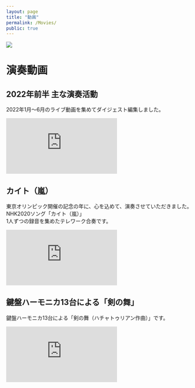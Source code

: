 ```yaml
---
layout: page
title: "動画"
permalink: /Movies/
public: true
---
```


<img src="{{ site.baseurl }}/assets/kenhamo.png" class="profile">

# 演奏動画

##  2022年前半 主な演奏活動
2022年1月～6月のライブ動画を集めてダイジェスト編集しました。  
<div class="frame-wrapper__video">
  <iframe src="https://www.youtube.com/embed/vZkYBfg7ivk" frameborder="0" allowfullscreen></iframe>
</div> 
 
## カイト（嵐）
東京オリンピック開催の記念の年に、心を込めて、演奏させていただきました。  
NHK2020ソング「カイト（嵐）」  
1人ずつの録音を集めたテレワーク合奏です。    
<div class="frame-wrapper__video">
  <iframe src="https://www.youtube.com/embed/XCASB76ML1w" frameborder="0" allowfullscreen></iframe>
</div>

##  鍵盤ハーモニカ13台による「剣の舞」
鍵盤ハーモニカ13台による「剣の舞（ハチャトゥリアン作曲）」です。  
<div class="frame-wrapper__video">
  <iframe src="https://www.youtube.com/embed/_XMtogH5phI" frameborder="0" allowfullscreen></iframe>
</div>


